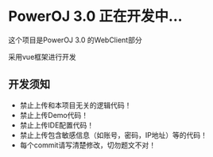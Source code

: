 # PowerOJ 3.0 正在开发中...

这个项目是PowerOJ 3.0 的WebClient部分

采用vue框架进行开发

## 开发须知
* 禁止上传和本项目无关的逻辑代码！
* 禁止上传Demo代码！
* 禁止上传IDE配置代码！
* 禁止上传包含敏感信息（如账号，密码，IP地址）等的代码！
* 每个commit请写清楚修改，切勿题文不对！